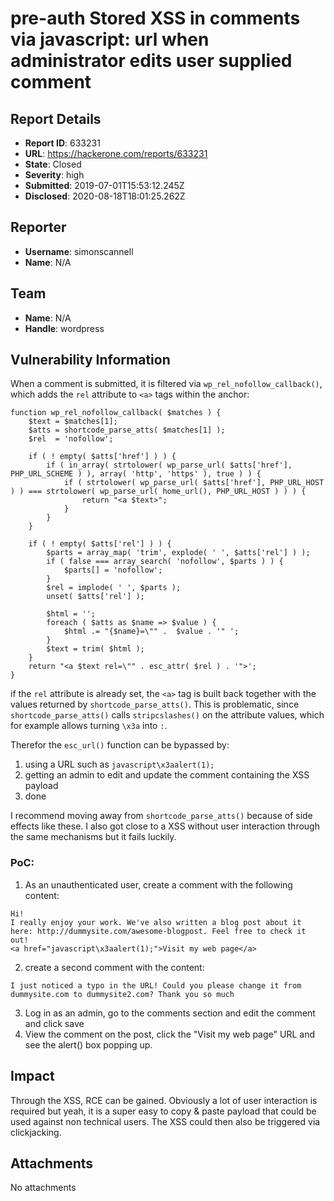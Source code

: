 # pre-auth Stored XSS in comments via javascript: url when administrator edits user supplied comment

## Report Details
- **Report ID**: 633231
- **URL**: https://hackerone.com/reports/633231
- **State**: Closed
- **Severity**: high
- **Submitted**: 2019-07-01T15:53:12.245Z
- **Disclosed**: 2020-08-18T18:01:25.262Z

## Reporter
- **Username**: simonscannell
- **Name**: N/A

## Team
- **Name**: N/A
- **Handle**: wordpress

## Vulnerability Information
When a comment is submitted, it is filtered via `wp_rel_nofollow_callback()`, which adds the `rel` attribute to `<a>` tags within the anchor:

```
function wp_rel_nofollow_callback( $matches ) {
	$text = $matches[1];
	$atts = shortcode_parse_atts( $matches[1] );
	$rel  = 'nofollow';

	if ( ! empty( $atts['href'] ) ) {
		if ( in_array( strtolower( wp_parse_url( $atts['href'], PHP_URL_SCHEME ) ), array( 'http', 'https' ), true ) ) {
			if ( strtolower( wp_parse_url( $atts['href'], PHP_URL_HOST ) ) === strtolower( wp_parse_url( home_url(), PHP_URL_HOST ) ) ) {
				return "<a $text>";
			}
		}
	}

	if ( ! empty( $atts['rel'] ) ) {
		$parts = array_map( 'trim', explode( ' ', $atts['rel'] ) );
		if ( false === array_search( 'nofollow', $parts ) ) {
			$parts[] = 'nofollow';
		}
		$rel = implode( ' ', $parts );
		unset( $atts['rel'] );

		$html = '';
		foreach ( $atts as $name => $value ) {
			$html .= "{$name}=\"" .  $value . '" ';
		}
		$text = trim( $html );
	}
	return "<a $text rel=\"" . esc_attr( $rel ) . '">';
}
```

if the `rel` attribute is already set, the `<a>` tag is built back together with the values returned by `shortcode_parse_atts()`.  This is problematic, since `shortcode_parse_atts()` calls `stripcslashes()` on the attribute values, which for example allows turning `\x3a` into `:`. 

Therefor the `esc_url()` function can be bypassed by:
1. using a URL such as `javascript\x3aalert(1);` 
2. getting an admin to edit and update the comment containing the XSS payload
3. done

I recommend moving away from `shortcode_parse_atts()` because of side effects like these. I also got close to a XSS without user interaction through the same mechanisms but it fails luckily.

### PoC:

1. As an unauthenticated user, create a comment with the following content:
```
Hi!
I really enjoy your work. We've also written a blog post about it here: http://dummysite.com/awesome-blogpost. Feel free to check it out!
<a href="javascript\x3aalert(1);">Visit my web page</a>
```

2. create a second comment with the content:
```
I just noticed a typo in the URL! Could you please change it from dummysite.com to dummysite2.com? Thank you so much
```
3. Log in as an admin, go to the comments section and edit the comment and click save
4. View the comment on the post, click the "Visit my web page" URL and see the alert() box popping up.

## Impact

Through the XSS, RCE can be gained. Obviously a lot of user interaction is required but yeah, it is a super easy to copy & paste payload that could be used against non technical users. The XSS could then also be triggered via clickjacking.

## Attachments
No attachments
